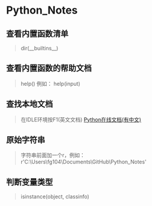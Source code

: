 # Python_Notes
 
## 查看内置函数清单

> dir(\_\_builtins\_\_)

## 查看内置函数的帮助文档
> help()
> 例如：
> help(input)

## 查找本地文档
> 在IDLE环境按F1(英文文档)
> [Python在线文档(有中文)](https://docs.python.org/zh-cn/3.10/index.html)


## 原始字符串
> 字符串前面加一个r，例如：
> r'C:\Users\fg104\Documents\GitHub\Python_Notes'

## 判断变量类型
>isinstance(object, classinfo)